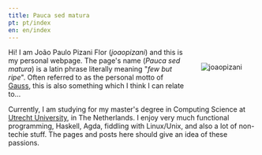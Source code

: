 ```yaml
---
title: Pauca sed matura
pt: pt/index
en: en/index
---
```


<img src="/files/imgs/style/joaopizani.jpg" alt="joaopizani" style="float: right; margin: 30px" />

Hi! I am João Paulo Pizani Flor (_joaopizani_) and this is my personal webpage.
The page's name (_Pauca sed matura_) is a latin phrase literally meaning "_few but ripe_".
Often referred to as the personal motto of [Gauss](https://en.wikiquote.org/wiki/Carl_Friedrich_Gauss),
this is also something which I think I can relate to...

Currently, I am studying for my master's degree in Computing Science at
[Utrecht University](http://www.uu.nl), in The Netherlands.
I enjoy very much functional programming, Haskell, Agda, fiddling with Linux/Unix,
and also a lot of non-techie stuff. The pages and posts here should give an idea of these passions.

